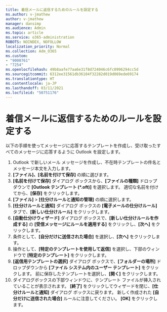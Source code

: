 ```yaml
---
title: 着信メールに返信するためのルールを設定する
ms.author: v-jmathew
author: v-jmathew
manager: dansimp
ms.audience: Admin
ms.topic: article
ms.service: o365-administration
ROBOTS: NOINDEX, NOFOLLOW
localization_priority: Normal
ms.collection: Adm_O365
ms.custom:
- "9000761"
- "7254"
ms.openlocfilehash: 49b8aafe77aa6e31f8d724046c6fc0996294cc5d
ms.sourcegitcommit: 6312ee31561db36104f32282d019d069ede69174
ms.translationtype: HT
ms.contentlocale: ja-JP
ms.lasthandoff: 03/11/2021
ms.locfileid: "50751176"
---
```

# <a name="set-up-rules-to-reply-to-incoming-emails"></a>着信メールに返信するためのルールを設定する

以下の手順を使ってメッセージに応答するテンプレートを作成し、受け取ったすべてのメッセージに応答するように Outlook を設定します。

1. Outlook で新しいメール メッセージを作成し、不在時テンプレートの件名とメッセージ本文を入力します。
2. **[ファイル]、[名前を付けて保存]** の順に選びます。
3. **[名前を付けて保存]** ダイアログ ボックスから、**[ファイルの種類]** ドロップダウンで **[Outlook テンプレート (*.oft)]** を選択します。 適切な名前を付けてから、**[保存]** をクリックします。
4. **[ファイル]** > **[仕分けルールと通知の管理]** の順に選択します。
5. **[仕分けルールと通知]** ダイアログ ボックスの **[電子メールの仕分けルール]** タブで、**[新しい仕分けルール]** をクリックします。
6. **[自動仕分けウィザード]** ダイアログ ボックスで、**[新しい仕分けルールを作成する]** の **[受信メッセージにルールを適用する]** をクリックし、**[次へ]** をクリックします。
7. 条件として、**[自分だけに送信された場合]** を選択し、**[次へ]** をクリックします。
8. 操作として、**[特定のテンプレートを使用して返信]** を選択し、下部のウィンドウで **[特定のテンプレート]** をクリックします。
9. **[返信用テンプレートの選択]** ダイアログ ボックスで、**[フォルダーの場所]** ドロップダウンから **[ファイル システム内のユーザー テンプレート]** をクリックします。 前に保存したテンプレートを選択し、**[開く]** をクリックします。
10. ダイアログボックスの下部ウィンドウに、テンプレート ファイルが挿入されていることが表示されます。 **[終了]** をクリックしてウィザードを閉じ、**[仕分けルールと通知]** ダイアログ ボックスに戻ります。 新しく作成された **[自分だけに送信された場合]** ルールに注意してください。 **[OK]** をクリックします。
